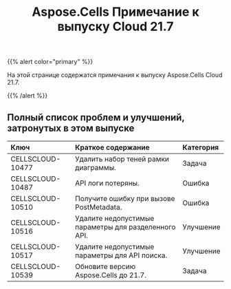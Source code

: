 ﻿---
title: Aspose.Cells Примечание к выпуску Cloud 21.7
second_title: Aspose.Cells Cloud Documen
type: docs
url: /ru/aspose-cells-cloud-21-7-release-notes/
description: Aspose.Cells Облако поддерживает Excel для создания, преобразования, слияния, разделения, защиты, операций с внутренними объектами и т. д.
weight: 65
---
{{% alert color="primary" %}} 

На этой странице содержатся примечания к выпуску Aspose.Cells Cloud 21.7.

{{% /alert %}} 
## **Полный список проблем и улучшений, затронутых в этом выпуске**

|**Ключ**|**Краткое содержание**|**Категория**|
|:- |:- |:- |
|CELLSCLOUD-10477	| Удалить набор теней рамки диаграммы.| Задача|
|CELLSCLOUD-10487	| API логи потеряны.| Ошибка|
|CELLSCLOUD-10510	| Получите ошибку при вызове PostMetadata.| Ошибка|
|CELLSCLOUD-10516	| Удалите недопустимые параметры для разделенного API.| Улучшение|
|CELLSCLOUD-10517	| Удалите недопустимые параметры для API поиска.| Улучшение|
|CELLSCLOUD-10539	| Обновите версию Aspose.Cells до 21.7.| Задача|



